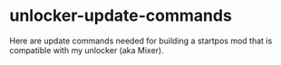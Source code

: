 # unlocker-update-commands
Here are update commands needed for building a startpos mod that is compatible with my unlocker (aka Mixer).
